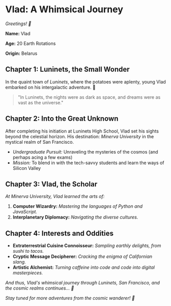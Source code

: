 # Vlad: A Whimsical Journey

*Greetings! 🚀*

**Name:** Vlad

**Age:** 20 Earth Rotations

**Origin:** Belarus

## Chapter 1: Luninets, the Small Wonder

In the quaint town of *Luninets*, where the potatoes were aplenty, young Vlad embarked on his intergalactic adventure. 🥔

> "In Luninets, the nights were as dark as space, and dreams were as vast as the universe."
## Chapter 2: Into the Great Unknown

After completing his initiation at Luninets High School, Vlad set his sights beyond the celestial horizon. His destination: *Minerva University* in the mystical realm of San Francisco.

- *Undergraduate Pursuit:* Unraveling the mysteries of the cosmos (and perhaps acing a few exams)
- *Mission:* To blend in with the tech-savvy students and learn the ways of Silicon Valley

## Chapter 3: Vlad, the Scholar

*At Minerva University, Vlad learned the arts of:*

1. **Computer Wizardry:** _Mastering the languages of Python and JavaScript._
2. **Interplanetary Diplomacy:** _Navigating the diverse cultures._


## Chapter 4: Interests and Oddities

- **Extraterrestrial Cuisine Connoisseur:** *Sampling earthly delights, from sushi to tacos.*
- **Cryptic Message Decipherer:** *Cracking the enigma of Californian slang.*
- **Artistic Alchemist:** *Turning caffeine into code and code into digital masterpieces.*

*And thus, Vlad's whimsical journey through Luninets, San Francisco, and the cosmic realms continues... 🌌*

*Stay tuned for more adventures from the cosmic wanderer! 🚀*
